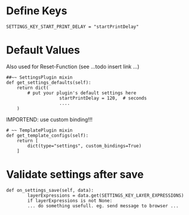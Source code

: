 # Define Keys

`SETTINGS_KEY_START_PRINT_DELAY = "startPrintDelay"`

# Default Values
Also used for Reset-Function (see ...todo insert link ...)

	##~~ SettingsPlugin mixin
	def get_settings_defaults(self):
		return dict(
			# put your plugin's default settings here
                        startPrintDelay = 120,  # seconds
                        ....
		)



IMPORTEND: use custom binding!!!

    # ~~ TemplatePlugin mixin
    def get_template_configs(self):
        return [
            dict(type="settings", custom_bindings=True)
        ]


# Validate settings after save

```
def on_settings_save(self, data):
        layerExpressions = data.get(SETTINGS_KEY_LAYER_EXPRESSIONS)
        if layerExpressions is not None:
        ... do something usefull. eg. send message to browser ... 
```